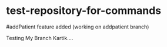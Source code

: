 # test-repository-for-commands

#addPatient feature added (working on addpatient branch)

Testing My Branch Kartik....

